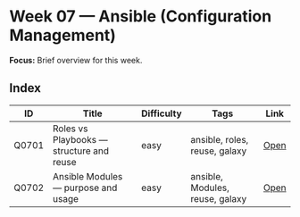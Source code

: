 # Week 07 — Ansible (Configuration Management)

**Focus:** Brief overview for this week.

## Index
| ID | Title | Difficulty | Tags | Link |
|---|---|---|---|---|
| Q0701 | Roles vs Playbooks — structure and reuse | easy | ansible, roles, reuse, galaxy | [Open](questions/Q0701-ansible-roles-vs-playbooks.md) |
| Q0702 | Ansible Modules — purpose and usage | easy | ansible, Modules, reuse, galaxy | [Open](questions/Q0702-ansible-module.md) |
